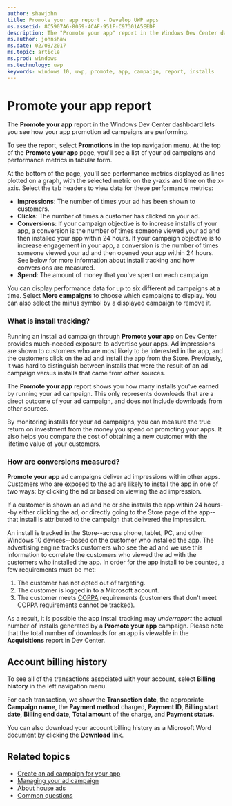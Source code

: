 ---author: shawjohn
title: Promote your app report - Develop UWP apps
ms.assetid: 8C5907A6-8059-4CAF-951F-C97301A5EEDF
description: The "Promote your app" report in the Windows Dev Center dashboard lets you see how your app promotion ad campaigns are performing.
ms.author: johnshaw
ms.date: 02/08/2017
ms.topic: article
ms.prod: windows
ms.technology: uwp
keywords: windows 10, uwp, promote, app, campaign, report, installs
---# Promote your app reportThe **Promote your app** report in the Windows Dev Center dashboard lets you see how your app promotion ad campaigns are performing.To see the report, select **Promotions** in the top navigation menu. At the top of the **Promote your app** page, you'll see a list of your ad campaigns and performance metrics in tabular form.At the bottom of the page, you'll see performance metrics displayed as lines plotted on a graph, with the selected metric on the y-axis and time on the x-axis. Select the tab headers to view data for these performance metrics:-   **Impressions**: The number of times your ad has been shown to customers.-   **Clicks**: The number of times a customer has clicked on your ad.-   **Conversions**: If your campaign objective is to increase installs of your app, a conversion is the number of times someone viewed your ad and then installed your app within 24 hours. If your campaign objective is to increase engagement in your app, a conversion is the number of times someone viewed your ad and then opened your app within 24 hours. See below for more information about install tracking and how conversions are measured.-   **Spend**: The amount of money that you've spent on each campaign.You can display performance data for up to six different ad campaigns at a time. Select **More campaigns** to choose which campaigns to display. You can also select the minus symbol by a displayed campaign to remove it.### What is install tracking?Running an install ad campaign through **Promote your app** on Dev Center provides much-needed exposure to advertise your apps. Ad impressions are shown to customers who are most likely to be interested in the app, and the customers click on the ad and install the app from the Store. Previously, it was hard to distinguish between installs that were the result of an ad campaign versus installs that came from other sources.The **Promote your app** report shows you how many installs you've earned by running your ad campaign. This only represents downloads that are a direct outcome of your ad campaign, and does not include downloads from other sources.By monitoring installs for your ad campaigns, you can measure the true return on investment from the money you spend on promoting your apps. It also helps you compare the cost of obtaining a new customer with the lifetime value of your customers.### How are conversions measured?**Promote your app** ad campaigns deliver ad impressions within other apps. Customers who are exposed to the ad are likely to install the app in one of two ways: by clicking the ad or based on viewing the ad impression.If a customer is shown an ad and he or she installs the app within 24 hours--by either clicking the ad, or directly going to the Store page of the app--that install is attributed to the campaign that delivered the impression.An install is tracked in the Store--across phone, tablet, PC, and other Windows 10 devices--based on the customer who installed the app. The advertising engine tracks customers who see the ad and we use this information to correlate the customers who viewed the ad with the customers who installed the app. In order for the app install to be counted, a few requirements must be met:1.  The customer has not opted out of targeting.2.  The customer is logged in to a Microsoft account.3.  The customer meets [COPPA](http://go.microsoft.com/fwlink?LinkId=536558) requirements (customers that don't meet COPPA requirements cannot be tracked).As a result, it is possible the app install tracking may *underreport* the actual number of installs generated by a **Promote your app** campaign. Please note that the total number of downloads for an app is viewable in the **Acquisitions** report in Dev Center.## Account billing historyTo see all of the transactions associated with your account, select **Billing history** in the left navigation menu.For each transaction, we show the **Transaction date**, the appropriate **Campaign name**, the **Payment method** charged, **Payment ID**, **Billing start date**, **Billing end date**, **Total amount** of the charge, and **Payment status**.You can also download your account billing history as a Microsoft Word document by clicking the **Download** link.## Related topics* [Create an ad campaign for your app](create-an-ad-campaign-for-your-app.md)* [Managing your ad campaign](managing-your-ad-campaign.md)* [About house ads](about-house-ads.md)* [Common questions](common-questions.md)  